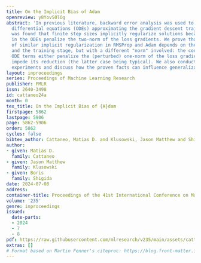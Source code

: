 ```yaml
---
title: On the Implicit Bias of Adam
openreview: y8YovS0lOg
abstract: 'In previous literature, backward error analysis was used to find ordinary
  differential equations (ODEs) approximating the gradient descent trajectory. It
  was found that finite step sizes implicitly regularize solutions because terms appearing
  in the ODEs penalize the two-norm of the loss gradients. We prove that the existence
  of similar implicit regularization in RMSProp and Adam depends on their hyperparameters
  and the training stage, but with a different "norm" involved: the corresponding
  ODE terms either penalize the (perturbed) one-norm of the loss gradients or, conversely,
  impede its reduction (the latter case being typical). We also conduct numerical
  experiments and discuss how the proven facts can influence generalization.'
layout: inproceedings
series: Proceedings of Machine Learning Research
publisher: PMLR
issn: 2640-3498
id: cattaneo24a
month: 0
tex_title: On the Implicit Bias of {A}dam
firstpage: 5862
lastpage: 5906
page: 5862-5906
order: 5862
cycles: false
bibtex_author: Cattaneo, Matias D. and Klusowski, Jason Matthew and Shigida, Boris
author:
- given: Matias D.
  family: Cattaneo
- given: Jason Matthew
  family: Klusowski
- given: Boris
  family: Shigida
date: 2024-07-08
address:
container-title: Proceedings of the 41st International Conference on Machine Learning
volume: '235'
genre: inproceedings
issued:
  date-parts:
  - 2024
  - 7
  - 8
pdf: https://raw.githubusercontent.com/mlresearch/v235/main/assets/cattaneo24a/cattaneo24a.pdf
extras: []
# Format based on Martin Fenner's citeproc: https://blog.front-matter.io/posts/citeproc-yaml-for-bibliographies/
---
```

